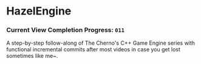 # HazelEngine

### Current View Completion Progress: `011` 

A step-by-step follow-along of The Cherno's C++ Game Engine series with functional incremental commits after most videos in case you get lost sometimes like me~.